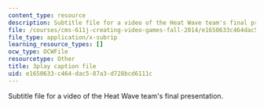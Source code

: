 ```yaml
---
content_type: resource
description: Subtitle file for a video of the Heat Wave team's final presentation.
file: /courses/cms-611j-creating-video-games-fall-2014/e1650633c464dac587a3d728bcd6111c_sKolTx6sxUo.srt
file_type: application/x-subrip
learning_resource_types: []
ocw_type: OCWFile
resourcetype: Other
title: 3play caption file
uid: e1650633-c464-dac5-87a3-d728bcd6111c
---
```

Subtitle file for a video of the Heat Wave team's final presentation.